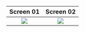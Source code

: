Screen 01             |  Screen 02
:-------------------------:|:-------------------------:
![](https://i.imgur.com/rnABpoD.png)  |  ![](https://i.imgur.com/RBdGarz.png)
